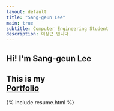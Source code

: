 ```yaml
---
layout: default
title: "Sang-geun Lee"
main: true
subtitle: Computer Engineering Student
description: 이상근 입니다.
---
```

<div class="intro-animation">
<section class="explanation">
    <h1 class="intro">
    Hi! I'm Sang-geun Lee
    </h1>
    <h1 class="intro">This is my
        <div class="intro-link">
            <a class="transition" href="https://www.notion.so/Sang-geun-Lee-c84b58fb08cd43bc8062a3fd332fc461" target="_blank">
                Portfolio
            </a>
            <div class="underline-mask transition"></div>
            <div class="underline"></div>
        </div>
    </h1>
</section>
</div>
{% include resume.html %}
